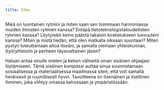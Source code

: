 ```yaml
---
title: Idea
---
```


Mikä on luontainen rytmini ja miten saan sen toimimaan harmoniassa
muiden ihmisten rytmien kanssa? Entäpä tietoteknologistaloudellisten rytmien kanssa? 
Löytyisikö keino päästä takaisin kosketukseen luovuuteni kanssa? Miten ja
mistä tiedän, että olen matkalla oikeaan suuntaan? Miten pystyn
toteuttamaan aitoa itseäni, ja samalla olemaan yhteiskunnan, (työ)yhteisön ja perheen täysivaltainen jäsen?  

Haluan antaa sinulle mielen ja kehon välineitä oman sisäisen ohjaajasi
löytämiseen. Tämä *sisäinen kompassi* auttaa sinua suunnistamaan
sosiaalisessa ja materiaalisessa maailmassa siten, että voit samalla
henkisesti ja ruumillisesti hyvin. Tavoitteena on itsenäinen ja
itsellinen ihminen, joka viihtyy omassa kehossaan ja ympäristössään. 

